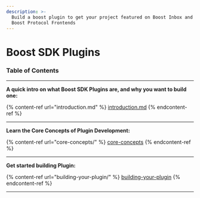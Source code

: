 ```yaml
---
description: >-
  Build a boost plugin to get your project featured on Boost Inbox and other
  Boost Protocol Frontends
---
```


# Boost SDK Plugins

### Table of Contents

***

**A quick intro on what Boost SDK Plugins are, and why you want to build one:**

{% content-ref url="introduction.md" %}
[introduction.md](introduction.md)
{% endcontent-ref %}

***

**Learn the Core Concepts of Plugin Development:**

{% content-ref url="core-concepts/" %}
[core-concepts](core-concepts/)
{% endcontent-ref %}

***

**Get started building Plugin:**

{% content-ref url="building-your-plugin/" %}
[building-your-plugin](building-your-plugin/)
{% endcontent-ref %}

***
